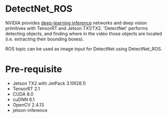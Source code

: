 # DetectNet_ROS
NVIDIA provides [deep-learning inference](https://github.com/dusty-nv/jetson-inference) networks and deep vision primitives with TensorRT and Jetson TX1/TX2. 'DetectNet' performs detecting objects, and finding where in the video those objects are located (i.e. extracting their bounding boxes). 
  
ROS topic can be used as image input for DetectNet using DetectNet_ROS.
  
# Pre-requisite
- Jetson TX2 with JetPack 3.1(R28.1)
- TensorRT 2.1
- CUDA 8.0
- cuDNN 6.1
- OpenCV 2.4.13
- jetson-inference
